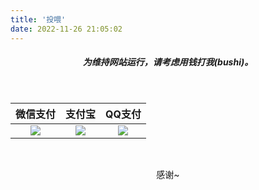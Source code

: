 ```yaml
---
title: '投喂'
date: 2022-11-26 21:05:02
---
```


<style>
th{
color:var(--text-color);
}
</style>

<div style="text-align: center;">
<h5 ><strong>为维持网站运行，请考虑用钱打我(bushi)。</strong></h5>
<br/>


<p><table style="text-align: center;">
<thead>
<tr>
<th>微信支付</th>
<th >支付宝</th>
<th>QQ支付</th>
</tr>
</thead>
<tbody>
<tr >
<td ><img  style="text-align: center;" src="https://p1.hotpe.top/i/PicGo/202302031716843.jpg" /></td>
<td ><img  style="text-align: center;" src="https://p1.hotpe.top/i/PicGo/202302031715348.jpg" /></td>
<td ><img  style="text-align: center;" src="https://p1.hotpe.top/i/PicGo/202302031715361.jpg" /></td>
</tr>
</tbody>
</table></p>
<br/>

<p>感谢~</p>

</div>
